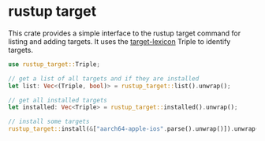 # rustup target

This crate provides a simple interface to the rustup target command for listing and adding targets.
It uses the [target-lexicon](https://crates.io/crates/target-lexicon) Triple to identify targets.

```rust
use rustup_target::Triple;

// get a list of all targets and if they are installed
let list: Vec<(Triple, bool)> = rustup_target::list().unwrap();

// get all installed targets
let installed: Vec<Triple> = rustup_target::installed().unwrap();

// install some targets
rustup_target::install(&["aarch64-apple-ios".parse().unwrap()]).unwrap();
```
